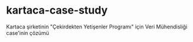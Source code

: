 # kartaca-case-study
 Kartaca şirketinin "Çekirdekten Yetişenler Programı" için Veri Mühendisliği case'inin çözümü 
